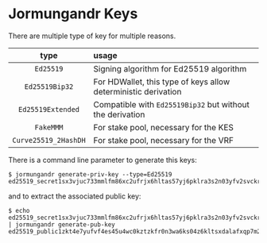 # Jormungandr Keys

There are multiple type of key for multiple reasons.

| type | usage |
|:----:|:------|
|`Ed25519` | Signing algorithm for Ed25519 algorithm |
|`Ed25519Bip32`| For HDWallet, this type of keys allow deterministic derivation |
|`Ed25519Extended`| Compatible with `Ed25519Bip32` but without the derivation |
|`FakeMMM`| For stake pool, necessary for the KES |
|`Curve25519_2HashDH`| For stake pool, necessary for the VRF |

There is a command line parameter to generate this keys:

```
$ jormungandr generate-priv-key --type=Ed25519
ed25519_secret1sx3vjuc733mmlfm86xc2ufrjx6hltas57yj6pklra3s2n03yfv2svckr67
```

and to extract the associated public key:

```
$ echo ed25519_secret1sx3vjuc733mmlfm86xc2ufrjx6hltas57yj6pklra3s2n03yfv2svckr67 | jormungandr generate-pub-key
ed25519_public1zkt4e7yufvf4es45u4wc0kztzkfr0n3wa6ks04z6kltsxdalafxqp7m2ca
```
